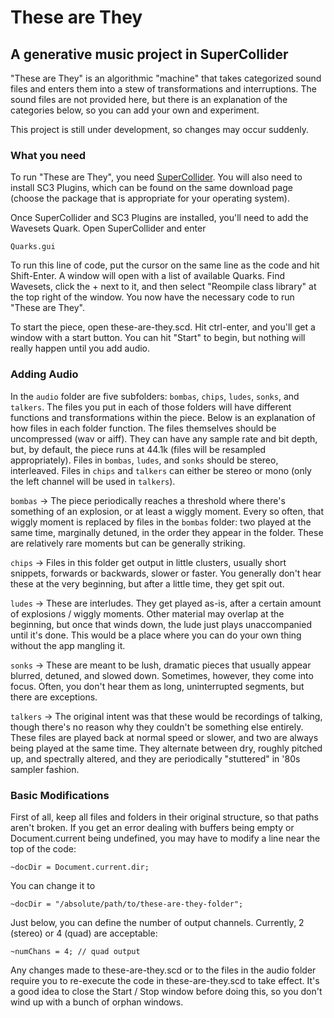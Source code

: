 # These are They
## A generative music project in SuperCollider

"These are They" is an algorithmic "machine" that takes categorized sound files and enters them into a stew of transformations and interruptions. The sound files are not provided here, but there is an explanation of the categories below, so you can add your own and experiment.

This project is still under development, so changes may occur suddenly.

### What you need
To run "These are They", you need [SuperCollider](http://supercollider.github.io/download.html). You will also need to install SC3 Plugins, which can be found on the same download page (choose the package that is appropriate for your operating system). 

Once SuperCollider and SC3 Plugins are installed, you'll need to add the Wavesets Quark. Open SuperCollider and enter

```
Quarks.gui
```

To run this line of code, put the cursor on the same line as the code and hit Shift-Enter. A window will open with a list of available Quarks. Find Wavesets, click the + next to it, and then select "Reompile class library" at the top right of the window. You now have the necessary code to run "These are They".

To start the piece, open these-are-they.scd. Hit ctrl-enter, and you'll get a window with a start button. You can hit "Start" to begin, but nothing will really happen until you add audio.

### Adding Audio
In the `audio` folder are five subfolders: `bombas`, `chips`, `ludes`, `sonks`, and `talkers`. The files you put in each of those folders will have different functions and transformations within the piece. Below is an explanation of how files in each folder function. The files themselves should be uncompressed (wav or aiff). They can have any sample rate and bit depth, but, by default, the piece runs at 44.1k (files will be resampled appropriately). Files in `bombas`, `ludes`, and `sonks` should be stereo, interleaved. Files in `chips` and `talkers` can either be stereo or mono (only the left channel will be used in `talkers`).

`bombas` -> The piece periodically reaches a threshold where there's something of an explosion, or at least a wiggly moment. Every so often, that wiggly moment is replaced by files in the `bombas` folder: two played at the same time, marginally detuned, in the order they appear in the folder. These are relatively rare moments but can be generally striking.

`chips` -> Files in this folder get output in little clusters, usually short snippets, forwards or backwards, slower or faster. You generally don't hear these at the very beginning, but after a little time, they get spit out.

`ludes` -> These are interludes. They get played as-is, after a certain amount of explosions / wiggly moments. Other material may overlap at the beginning, but once that winds down, the lude just plays unaccompanied until it's done. This would be a place where you can do your own thing without the app mangling it.

`sonks` -> These are meant to be lush, dramatic pieces that usually appear blurred, detuned, and slowed down. Sometimes, however, they come into focus. Often, you don't hear them as long, uninterrupted segments, but there are exceptions. 

`talkers` -> The original intent was that these would be recordings of talking, though there's no reason why they couldn't be something else entirely. These files are played back at normal speed or slower, and two are always being played at the same time. They alternate between dry, roughly pitched up, and spectrally altered, and they are periodically "stuttered" in '80s sampler fashion.

### Basic Modifications
First of all, keep all files and folders in their original structure, so that paths aren't broken. If you get an error dealing with buffers being empty or Document.current being undefined, you may have to modify a line near the top of the code:

```
~docDir = Document.current.dir;
```

You can change it to

```
~docDir = "/absolute/path/to/these-are-they-folder";
```

Just below, you can define the number of output channels. Currently, 2 (stereo) or 4 (quad) are acceptable:

```
~numChans = 4; // quad output
```

Any changes made to these-are-they.scd or to the files in the audio folder require you to re-execute the code in these-are-they.scd to take effect. It's a good idea to close the Start / Stop window before doing this, so you don't wind up with a bunch of orphan windows.
